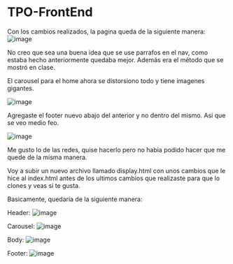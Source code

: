 # TPO-FrontEnd

Con los cambios realizados, la pagina queda de la siguiente manera:
![image](https://github.com/Dani-Escobar/TPO-FrontEnd/assets/102489881/a603b1fb-fac5-4809-b4b4-6ad22dd89ca8)

No creo que sea una buena idea que se use parrafos en  el nav, como estaba hecho anteriormente quedaba mejor. Además era el método que se mostró en clase.

El carousel para el home ahora se distorsiono todo y tiene imagenes gigantes. 

![image](https://github.com/Dani-Escobar/TPO-FrontEnd/assets/102489881/b81fa0f2-9057-4fc4-8024-e7b2aa49f1c0)

Agregaste el footer nuevo abajo del anterior y no dentro del mismo. Así que se veo medio feo.

![image](https://github.com/Dani-Escobar/TPO-FrontEnd/assets/102489881/74b67cad-54ac-4d60-8818-fa88e917ccf2)


Me gusto lo de las redes, quise hacerlo pero no habia podido hacer que me quede de la misma manera.

Voy a subir un nuevo archivo llamado display.html con unos cambios que le hice al index.html antes de los ultimos cambios que realizaste para que lo clones y veas si te gusta.

Basicamente, quedaria de la siguiente manera:

Header:
![image](https://github.com/Dani-Escobar/TPO-FrontEnd/assets/102489881/71341906-7787-4400-bb8d-984d9044c675)

Carousel:
![image](https://github.com/Dani-Escobar/TPO-FrontEnd/assets/102489881/bdf55d4e-ee68-468c-bc15-a33b45a3deb7)

Body:
![image](https://github.com/Dani-Escobar/TPO-FrontEnd/assets/102489881/c2216fcb-c3eb-40d9-8477-9f66ec8ea49f)

Footer:
![image](https://github.com/Dani-Escobar/TPO-FrontEnd/assets/102489881/1c45779e-92cd-4d2a-8ce0-08653d0182a7)
